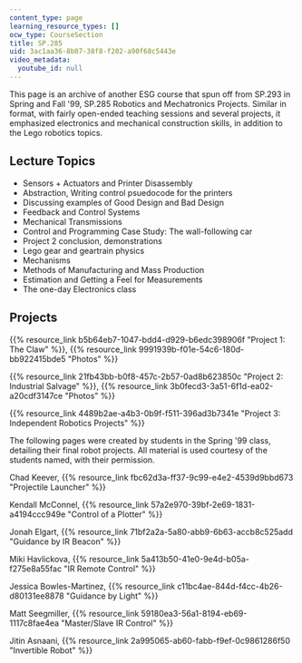 ```yaml
---
content_type: page
learning_resource_types: []
ocw_type: CourseSection
title: SP.285
uid: 3ac1aa36-8b07-38f8-f202-a90f68c5443e
video_metadata:
  youtube_id: null
---
```


This page is an archive of another ESG course that spun off from SP.293 in Spring and Fall '99, SP.285 Robotics and Mechatronics Projects. Similar in format, with fairly open-ended teaching sessions and several projects, it emphasized electronics and mechanical construction skills, in addition to the Lego robotics topics.

Lecture Topics
--------------

*   Sensors + Actuators and Printer Disassembly
*   Abstraction, Writing control psuedocode for the printers
*   Discussing examples of Good Design and Bad Design
*   Feedback and Control Systems
*   Mechanical Transmissions
*   Control and Programming Case Study: The wall-following car
*   Project 2 conclusion, demonstrations
*   Lego gear and geartrain physics
*   Mechanisms
*   Methods of Manufacturing and Mass Production
*   Estimation and Getting a Feel for Measurements
*   The one-day Electronics class

Projects
--------

{{% resource_link b5b64eb7-1047-bdd4-d929-b6edc398906f "Project 1: The Claw" %}}, {{% resource_link 9991939b-f01e-54c6-180d-bb922415bde5 "Photos" %}}

{{% resource_link 21fb43bb-b0f8-457c-2b57-0ad8b623850c "Project 2: Industrial Salvage" %}}, {{% resource_link 3b0fecd3-3a51-6f1d-ea02-a20cdf3147ce "Photos" %}}

{{% resource_link 4489b2ae-a4b3-0b9f-f511-396ad3b7341e "Project 3: Independent Robotics Projects" %}}

The following pages were created by students in the Spring '99 class, detailing their final robot projects. All material is used courtesy of the students named, with their permission.

Chad Keever, {{% resource_link fbc62d3a-ff37-9c99-e4e2-4539d9bbd673 "Projectile Launcher" %}}

Kendall McConnel, {{% resource_link 57a2e970-39bf-2e69-1831-a4194ccc949e "Control of a Plotter" %}}

Jonah Elgart, {{% resource_link 71bf2a2a-5a80-abb9-6b63-accb8c525add "Guidance by IR Beacon" %}}

Miki Havlickova, {{% resource_link 5a413b50-41e0-9e4d-b05a-f275e8a55fac "IR Remote Control" %}}

Jessica Bowles-Martinez, {{% resource_link c11bc4ae-844d-f4cc-4b26-d80131ee8878 "Guidance by Light" %}}

Matt Seegmiller, {{% resource_link 59180ea3-56a1-8194-eb69-1117c8fae4ea "Master/Slave IR Control" %}}

Jitin Asnaani, {{% resource_link 2a995065-ab60-fabb-f9ef-0c9861286f50 "Invertible Robot" %}}